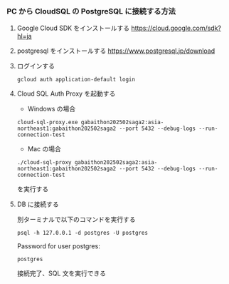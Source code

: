 ### PC から CloudSQL の PostgreSQL に接続する方法

1. Google Cloud SDK をインストールする
   https://cloud.google.com/sdk?hl=ja
1. postgresql をインストールする
   https://www.postgresql.jp/download

1. ログインする
   ```
   gcloud auth application-default login
   ```
1. Cloud SQL Auth Proxy を起動する

   - Windows の場合

   ```
   cloud-sql-proxy.exe gabaithon202502saga2:asia-northeast1:gabaithon202502saga2 --port 5432 --debug-logs --run-connection-test
   ```

   - Mac の場合

   ```
   ./cloud-sql-proxy gabaithon202502saga2:asia-northeast1:gabaithon202502saga2 --port 5432 --debug-logs --run-connection-test
   ```

   を実行する

1. DB に接続する

   別ターミナルで以下のコマンドを実行する

   ```
   psql -h 127.0.0.1 -d postgres -U postgres
   ```

   Password for user postgres:

   ```
   postgres
   ```

   接続完了、SQL 文を実行できる
